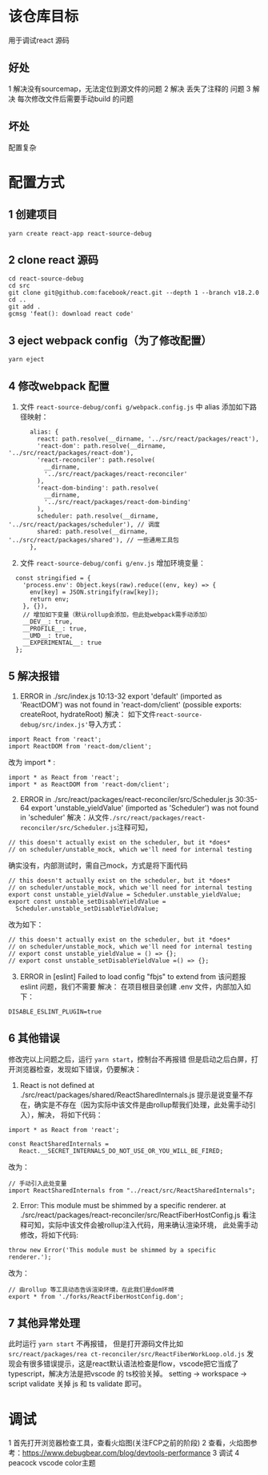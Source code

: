 # 该仓库目标
用于调试react 源码
## 好处
1 解决没有sourcemap，无法定位到源文件的问题
2 解决 丢失了注释的 问题
3 解决 每次修改文件后需要手动build 的问题
## 坏处
配置复杂
# 配置方式
## 1 创建项目
```
yarn create react-app react-source-debug
```
## 2 clone react 源码
```
cd react-source-debug
cd src
git clone git@github.com:facebook/react.git --depth 1 --branch v18.2.0
cd ..
git add .
gcmsg 'feat(): download react code'
```
## 3 eject webpack config（为了修改配置）
```
yarn eject
```
## 4 修改webpack 配置
1. 文件 `react-source-debug/confi
g/webpack.config.js`
中 alias 添加如下路径映射：
```
      alias: {
        react: path.resolve(__dirname, '../src/react/packages/react'),
        'react-dom': path.resolve(__dirname, '../src/react/packages/react-dom'),
        'react-reconciler': path.resolve(
          __dirname,
          '../src/react/packages/react-reconciler'
        ),
        'react-dom-binding': path.resolve(
          __dirname,
          '../src/react/packages/react-dom-binding'
        ),
        scheduler: path.resolve(__dirname, '../src/react/packages/scheduler'), // 调度
        shared: path.resolve(__dirname, '../src/react/packages/shared'), // 一些通用工具包
      },
```
2. 文件 `react-source-debug/confi
g/env.js`
增加环境变量：
```
  const stringified = {
    'process.env': Object.keys(raw).reduce((env, key) => {
      env[key] = JSON.stringify(raw[key]);
      return env;
    }, {}),
    // 增加如下变量（默认rollup会添加，但此处webpack需手动添加）
    __DEV__: true,
    __PROFILE__: true,
    __UMD__: true,
    __EXPERIMENTAL__: true
  };
```

## 5 解决报错
1. ERROR in ./src/index.js 10:13-32
export 'default' (imported as 'ReactDOM') was not found in 'react-dom/client' (possible exports: createRoot, hydrateRoot)
解决： 如下文件`react-source-debug/src/index.js'`导入方式：
```
import React from 'react';
import ReactDOM from 'react-dom/client';
```
改为 import * :
```
import * as React from 'react';
import * as ReactDOM from 'react-dom/client';
```
2. ERROR in ./src/react/packages/react-reconciler/src/Scheduler.js 30:35-64
export 'unstable_yieldValue' (imported as 'Scheduler') was not found in 'scheduler'
解决：从文件`./src/react/packages/react-reconciler/src/Scheduler.js`注释可知，
```
// this doesn't actually exist on the scheduler, but it *does*
// on scheduler/unstable_mock, which we'll need for internal testing

```
确实没有，内部测试时，需自己mock，方式是将下面代码
```
// this doesn't actually exist on the scheduler, but it *does*
// on scheduler/unstable_mock, which we'll need for internal testing
export const unstable_yieldValue = Scheduler.unstable_yieldValue;
export const unstable_setDisableYieldValue =
  Scheduler.unstable_setDisableYieldValue;
```
改为如下：
```
// this doesn't actually exist on the scheduler, but it *does*
// on scheduler/unstable_mock, which we'll need for internal testing
// export const unstable_yieldValue = () => {};
// export const unstable_setDisableYieldValue =() => {};
```
3. ERROR in [eslint] Failed to load config "fbjs" to extend from
该问题报eslint 问题，我们不需要
解决：
在项目根目录创建 .env 文件，内部加入如下：
```
DISABLE_ESLINT_PLUGIN=true
```
## 6 其他错误
修改完以上问题之后，运行 `yarn start`，控制台不再报错
但是启动之后白屏，打开浏览器检查，发现如下错误，仍要解决：
1. React is not defined
    at ./src/react/packages/shared/ReactSharedInternals.js
提示是说变量不存在，确实是不存在（因为实际中该文件是由rollup帮我们处理，此处需手动引入），解决，
将如下代码：
```
import * as React from 'react';

const ReactSharedInternals =
   React.__SECRET_INTERNALS_DO_NOT_USE_OR_YOU_WILL_BE_FIRED;
```
改为：
```
// 手动引入此处变量
import ReactSharedInternals from "../react/src/ReactSharedInternals";
```
2. Error: This module must be shimmed by a specific renderer.
    at ./src/react/packages/react-reconciler/src/ReactFiberHostConfig.js
看注释可知，实际中该文件会被rollup注入代码，用来确认渲染环境，
此处需手动修改，将如下代码:
```
throw new Error('This module must be shimmed by a specific renderer.');
```
改为：
```
// 由rollup 等工具动态告诉渲染环境，在此我们是dom环境
export * from './forks/ReactFiberHostConfig.dom';
```
## 7 其他异常处理
此时运行 `yarn start` 不再报错，
但是打开源码文件比如`src/react/packages/rea
ct-reconciler/src/ReactFiberWorkLoop.old.js`
发现会有很多错误提示，这是react默认语法检查是flow，vscode把它当成了typescript，解决方法是把vscode 的
ts校验关掉。
setting -> workspace -> script validate
关掉 js 和 ts validate 即可。

# 调试
1 首先打开浏览器检查工具，查看火焰图(关注FCP之前的阶段)
2 查看，火焰图参考：https://www.debugbear.com/blog/devtools-performance
3 调试
4 peacock vscode color主题
